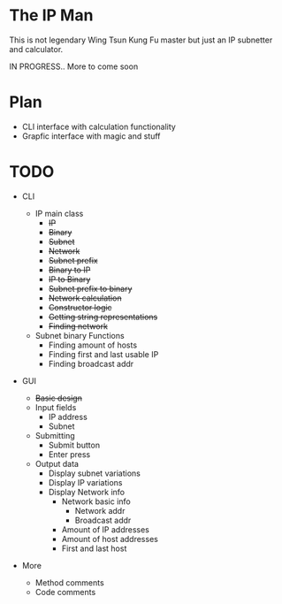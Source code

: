 # The IP Man

This is not legendary Wing Tsun Kung Fu master but just an IP subnetter and calculator.

IN PROGRESS.. More to come soon

# Plan
* CLI interface with calculation functionality
* Grapfic interface with magic and stuff

# TODO
* CLI
    * IP main class
        * <s>IP</s>
        * <s>Binary</s>
        * <s>Subnet</s>
        * <s>Network</s>
        * <s>Subnet prefix</s>
        * <s>Binary to IP</s>
        * <s>IP to Binary</s>
        * <s>Subnet prefix to binary</s>
        * <s>Network calculation</s>
        * <s>Constructor logic</s>
        * <s>Getting string representations</s>
        * <s>Finding network</s>
    * Subnet binary Functions
        * Finding amount of hosts
        * Finding first and last usable IP
        * Finding broadcast addr
        
* GUI
    * <s>Basic design</s>
    * Input fields
        * IP address
        * Subnet
    * Submitting
        * Submit button
        * Enter press
    * Output data
        * Display subnet variations
        * Display IP variations
        * Display Network info
            * Network basic info
                * Network addr
                * Broadcast addr
            * Amount of IP addresses
            * Amount of host addresses
            * First and last host
            
    
    
* More
    * Method comments
    * Code comments
    
    
